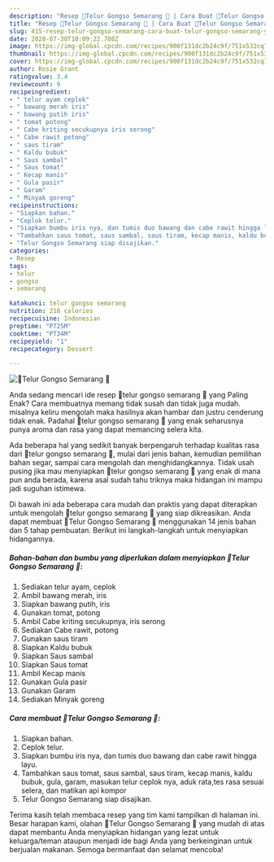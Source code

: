 ```yaml
---
description: "Resep 🥚Telur Gongso Semarang 🥚 | Cara Buat 🥚Telur Gongso Semarang 🥚 Yang Lezat"
title: "Resep 🥚Telur Gongso Semarang 🥚 | Cara Buat 🥚Telur Gongso Semarang 🥚 Yang Lezat"
slug: 415-resep-telur-gongso-semarang-cara-buat-telur-gongso-semarang-yang-lezat
date: 2020-07-30T10:09:22.708Z
image: https://img-global.cpcdn.com/recipes/900f131dc2b24c9f/751x532cq70/🥚telur-gongso-semarang-🥚-foto-resep-utama.jpg
thumbnail: https://img-global.cpcdn.com/recipes/900f131dc2b24c9f/751x532cq70/🥚telur-gongso-semarang-🥚-foto-resep-utama.jpg
cover: https://img-global.cpcdn.com/recipes/900f131dc2b24c9f/751x532cq70/🥚telur-gongso-semarang-🥚-foto-resep-utama.jpg
author: Rosie Grant
ratingvalue: 3.4
reviewcount: 9
recipeingredient:
- " telur ayam ceplok"
- " bawang merah iris"
- " bawang putih iris"
- " tomat potong"
- " Cabe kriting secukupnya iris serong"
- " Cabe rawit potong"
- " saus tiram"
- " Kaldu bubuk"
- " Saus sambal"
- " Saus tomat"
- " Kecap manis"
- " Gula pasir"
- " Garam"
- " Minyak goreng"
recipeinstructions:
- "Siapkan bahan."
- "Ceplok telur."
- "Siapkan bumbu iris nya, dan tumis duo bawang dan cabe rawit hingga layu."
- "Tambahkan saus tomat, saus sambal, saus tiram, kecap manis, kaldu bubuk, gula, garam, masukan telur ceplok nya, aduk rata,tes rasa sesuai selera, dan matikan api kompor"
- "Telur Gongso Semarang siap disajikan."
categories:
- Resep
tags:
- telur
- gongso
- semarang

katakunci: telur gongso semarang 
nutrition: 218 calories
recipecuisine: Indonesian
preptime: "PT25M"
cooktime: "PT34M"
recipeyield: "1"
recipecategory: Dessert

---
```



![🥚Telur Gongso Semarang 🥚](https://img-global.cpcdn.com/recipes/900f131dc2b24c9f/751x532cq70/🥚telur-gongso-semarang-🥚-foto-resep-utama.jpg)

Anda sedang mencari ide resep 🥚telur gongso semarang 🥚 yang Paling Enak? Cara membuatnya memang tidak susah dan tidak juga mudah. misalnya keliru mengolah maka hasilnya akan hambar dan justru cenderung tidak enak. Padahal 🥚telur gongso semarang 🥚 yang enak seharusnya punya aroma dan rasa yang dapat memancing selera kita.

Ada beberapa hal yang sedikit banyak berpengaruh terhadap kualitas rasa dari 🥚telur gongso semarang 🥚, mulai dari jenis bahan, kemudian pemilihan bahan segar, sampai cara mengolah dan menghidangkannya. Tidak usah pusing jika mau menyiapkan 🥚telur gongso semarang 🥚 yang enak di mana pun anda berada, karena asal sudah tahu triknya maka hidangan ini mampu jadi suguhan istimewa.




Di bawah ini ada beberapa cara mudah dan praktis yang dapat diterapkan untuk mengolah 🥚telur gongso semarang 🥚 yang siap dikreasikan. Anda dapat membuat 🥚Telur Gongso Semarang 🥚 menggunakan 14 jenis bahan dan 5 tahap pembuatan. Berikut ini langkah-langkah untuk menyiapkan hidangannya.

<!--inarticleads1-->

##### Bahan-bahan dan bumbu yang diperlukan dalam menyiapkan 🥚Telur Gongso Semarang 🥚:

1. Sediakan  telur ayam, ceplok
1. Ambil  bawang merah, iris
1. Siapkan  bawang putih, iris
1. Gunakan  tomat, potong
1. Ambil  Cabe kriting secukupnya, iris serong
1. Sediakan  Cabe rawit, potong
1. Gunakan  saus tiram
1. Siapkan  Kaldu bubuk
1. Siapkan  Saus sambal
1. Siapkan  Saus tomat
1. Ambil  Kecap manis
1. Gunakan  Gula pasir
1. Gunakan  Garam
1. Sediakan  Minyak goreng




<!--inarticleads2-->

##### Cara membuat 🥚Telur Gongso Semarang 🥚:

1. Siapkan bahan.
1. Ceplok telur.
1. Siapkan bumbu iris nya, dan tumis duo bawang dan cabe rawit hingga layu.
1. Tambahkan saus tomat, saus sambal, saus tiram, kecap manis, kaldu bubuk, gula, garam, masukan telur ceplok nya, aduk rata,tes rasa sesuai selera, dan matikan api kompor
1. Telur Gongso Semarang siap disajikan.




Terima kasih telah membaca resep yang tim kami tampilkan di halaman ini. Besar harapan kami, olahan 🥚Telur Gongso Semarang 🥚 yang mudah di atas dapat membantu Anda menyiapkan hidangan yang lezat untuk keluarga/teman ataupun menjadi ide bagi Anda yang berkeinginan untuk berjualan makanan. Semoga bermanfaat dan selamat mencoba!
